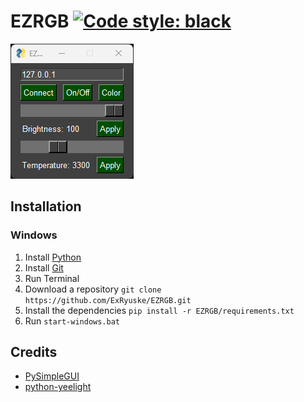 # EZRGB [![Code style: black](https://img.shields.io/badge/code%20style-black-000000.svg)](https://github.com/psf/black)

![Preview](/preview.png)

## Installation

### Windows

1. Install [Python](https://www.microsoft.com/store/productId/9PJPW5LDXLZ5)
2. Install [Git](https://git-scm.com/download/win)
4. Run Terminal
5. Download a repository `git clone https://github.com/ExRyuske/EZRGB.git`
6. Install the dependencies `pip install -r EZRGB/requirements.txt`
7. Run `start-windows.bat`

## Credits

- [PySimpleGUI](https://github.com/PySimpleGUI/PySimpleGUI)
- [python-yeelight](https://gitlab.com/stavros/python-yeelight)
